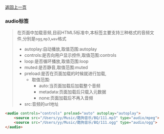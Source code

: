 [返回上一页](/README.md)

### audio标签

> 在页面中加载音频,目前HTML5标准中,本标签主要支持三种格式的音频文件,分别是`ogg`,`mp3`,`wav`格式
>
> - autoplay:自动播放,取值范围:autoplay
> - controls:是否向用户显示控件,取值范围:controls
> - loop:是否循环播放,取值范围:loop
> - muted:是否静音,取值范围:muted
> - preload:是否在页面加载的时候就进行加载,
>   - 取值范围:
>     - auto:当页面加载后加载整个音频
>     - metadata:页面加载后只载入元数据
>     - none:页面加载后不再入音频
> - src:音频的url地址

```html
<audio controls="controls" preload="auto" autoplay="autoplay">
    <source src="/Users/yy/Music/酷狗音乐/BQ/111.mp3" type="audio/mpeg">
    <source src="/Users/yy/Music/酷狗音乐/BQ/111.ogg" type="audio/ogg">
</audio>
```

